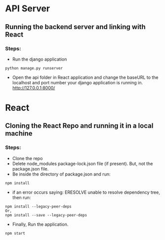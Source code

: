 # API Server

## Running the backend server and linking with React

### Steps:
* Run the django application
```
python manage.py runserver
```
* Open the api folder in React application and change the baseURL to the localhost and port number your django application is running in. 
http://127.0.0.1:8000/


# React

## Cloning the React Repo and running it in a local machine

### Steps:
 * Clone the repo
 * Delete node_modules package-lock.json file (if present). But, not the package.json file.
 * Be inside the directory of package.json and run:
 ```
 npm install
 ```
 * if an error occurs saying: ERESOLVE unable to resolve dependency tree, then run:
 ```
 npm install --legacy-peer-deps
 Or,
 npm install --save --legacy-peer-deps
 ```
 * Finally, Run the application.
```
npm start
```






